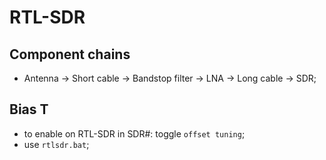 # RTL-SDR

## Component chains

- Antenna -> Short cable -> Bandstop filter -> LNA -> Long cable -> SDR;

## Bias T

- to enable on RTL-SDR in SDR#: toggle `offset tuning`;
- use `rtlsdr.bat`;
